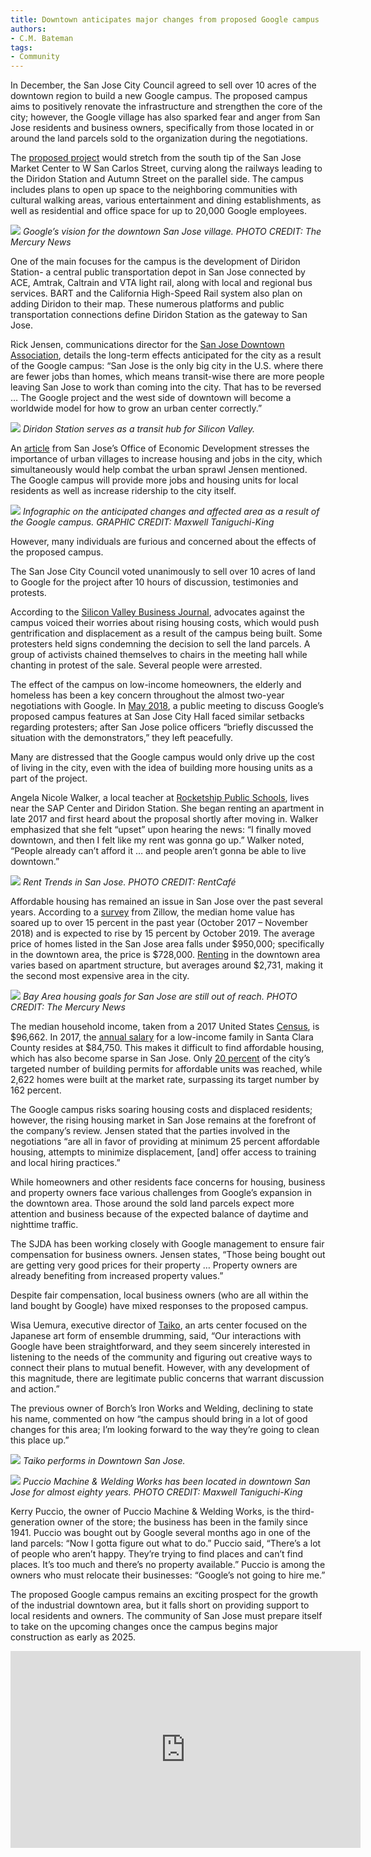 ```yaml
---
title: Downtown anticipates major changes from proposed Google campus
authors:
- C.M. Bateman
tags:
- Community
---
```


In December, the San Jose City Council agreed to sell over 10 acres of the downtown region to build a new Google campus. The proposed campus aims to positively renovate the infrastructure and strengthen the core of the city; however, the Google village has also sparked fear and anger from San Jose residents and business owners, specifically from those located in or around the land parcels sold to the organization during the negotiations.

The [proposed project](https://www.mercurynews.com/2018/05/23/google-village-in-downtown-san-jose-would-connect-local-neighborhoods-company-vows/) would stretch from the south tip of the San Jose Market Center to W San Carlos Street, curving along the railways leading to the Diridon Station and Autumn Street on the parallel side. The campus includes plans to open up space to the neighboring communities with cultural walking areas, various entertainment and dining establishments, as well as residential and office space for up to 20,000 Google employees.

![](https://summitpsnewsorg.files.wordpress.com/2018/12/googlecampusmap.jpg)
*Google’s vision for the downtown San Jose village. PHOTO CREDIT: The Mercury News*

One of the main focuses for the campus is the development of Diridon Station- a central public transportation depot in San Jose connected by ACE, Amtrak, Caltrain and VTA light rail, along with local and regional bus services. BART and the California High-Speed Rail system also plan on adding Diridon to their map. These numerous platforms and public transportation connections define Diridon Station as the gateway to San Jose.

Rick Jensen, communications director for the [San Jose Downtown Association](https://sjdowntown.com/sjda/), details the long-term effects anticipated for the city as a result of the Google campus: “San Jose is the only big city in the U.S. where there are fewer jobs than homes, which means transit-wise there are more people leaving San Jose to work than coming into the city. That has to be reversed … The Google project and the west side of downtown will become a worldwide model for how to grow an urban center correctly.”

![](https://summitpsnewsorg.files.wordpress.com/2018/12/diridonstation.jpg?w=336&h=224)
*Diridon Station serves as a transit hub for Silicon Valley.*

An [article](http://sjeconomy.com/urban-villages-critical-for-san-jose-growth/) from San Jose’s Office of Economic Development stresses the importance of urban villages to increase housing and jobs in the city, which simultaneously would help combat the urban sprawl Jensen mentioned. The Google campus will provide more jobs and housing units for local residents as well as increase ridership to the city itself.

![](https://summitpsnewsorg.files.wordpress.com/2018/12/Google-Campus-Inforgraphic.jpg)
*Infographic on the anticipated changes and affected area as a result of the Google campus. GRAPHIC CREDIT: Maxwell Taniguchi-King*

However, many individuals are furious and concerned about the effects of the proposed campus.

The San Jose City Council voted unanimously to sell over 10 acres of land to Google for the project after 10 hours of discussion, testimonies and protests.

According to the [Silicon Valley Business Journal](https://www.bizjournals.com/sanjose/news/2018/12/05/google-san-jose-campus-land-sale-council-vote-goog.html), advocates against the campus voiced their worries about rising housing costs, which would push gentrification and displacement as a result of the campus being built. Some protesters held signs condemning the decision to sell the land parcels. A group of activists chained themselves to chairs in the meeting hall while chanting in protest of the sale. Several people were arrested.

The effect of the campus on low-income homeowners, the elderly and homeless has been a key concern throughout the almost two-year negotiations with Google. In [May 2018](https://www.mercurynews.com/2018/05/23/google-village-downtown-san-jose-gets-a-public-airing/), a public meeting to discuss Google’s proposed campus features at San Jose City Hall faced similar setbacks regarding protesters; after San Jose police officers “briefly discussed the situation with the demonstrators,” they left peacefully.

Many are distressed that the Google campus would only drive up the cost of living in the city, even with the idea of building more housing units as a part of the project.

Angela Nicole Walker, a local teacher at [Rocketship Public Schools](https://www.rocketshipschools.org/), lives near the SAP Center and Diridon Station. She began renting an apartment in late 2017 and first heard about the proposal shortly after moving in. Walker emphasized that she felt “upset” upon hearing the news: “I finally moved downtown, and then I felt like my rent was gonna go up.” Walker noted, “People already can’t afford it … and people aren’t gonna be able to live downtown.”

![](https://summitpsnewsorg.files.wordpress.com/2018/12/rentalcost.png?w=768&h=384)
*Rent Trends in San Jose. PHOTO CREDIT: RentCafé*

Affordable housing has remained an issue in San Jose over the past several years. According to a [survey](https://www.zillow.com/san-jose-ca/home-values/) from Zillow, the median home value has soared up to over 15 percent in the past year (October 2017 – November 2018) and is expected to rise by 15 percent by October 2019. The average price of homes listed in the San Jose area falls under $950,000; specifically in the downtown area, the price is $728,000. [Renting](https://www.rentcafe.com/average-rent-market-trends/us/ca/santa-clara-county/san-jose/) in the downtown area varies based on apartment structure, but averages around $2,731, making it the second most expensive area in the city.

![](https://summitpsnewsorg.files.wordpress.com/2018/12/unnamed-1.png)
*Bay Area housing goals for San Jose are still out of reach. PHOTO CREDIT: The Mercury News*

The median household income, taken from a 2017 United States [Census](https://www.census.gov/quickfacts/fact/table/sanjosecitycalifornia,US/INC110217#INC110217), is $96,662. In 2017, the [annual salary](https://www.sfgate.com/bayarea/article/Bay-Area-low-income-105k-hud-11094978.php) for a low-income family in Santa Clara County resides at $84,750. This makes it difficult to find affordable housing, which has also become sparse in San Jose. Only [20 percent](https://www.mercurynews.com/2018/03/17/san-jose-lags-on-affordable-housing-as-home-prices-soar-beyond-1-million/) of the city’s targeted number of building permits for affordable units was reached, while 2,622 homes were built at the market rate, surpassing its target number by 162 percent.

The Google campus risks soaring housing costs and displaced residents; however, the rising housing market in San Jose remains at the forefront of the company’s review. Jensen stated that the parties involved in the negotiations “are all in favor of providing at minimum 25 percent affordable housing, attempts to minimize displacement, [and] offer access to training and local hiring practices.”

While homeowners and other residents face concerns for housing, business and property owners face various challenges from Google’s expansion in the downtown area. Those around the sold land parcels expect more attention and business because of the expected balance of daytime and nighttime traffic.

The SJDA has been working closely with Google management to ensure fair compensation for business owners. Jensen states, “Those being bought out are getting very good prices for their property … Property owners are already benefiting from increased property values.”

Despite fair compensation, local business owners (who are all within the land bought by Google) have mixed responses to the proposed campus.

Wisa Uemura, executive director of [Taiko](https://taiko.org/whatistaiko/), an arts center focused on the Japanese art form of ensemble drumming, said, “Our interactions with Google have been straightforward, and they seem sincerely interested in listening to the needs of the community and figuring out creative ways to connect their plans to mutual benefit. However, with any development of this magnitude, there are legitimate public concerns that warrant discussion and action.”

The previous owner of Borch’s Iron Works and Welding, declining to state his name, commented on how “the campus should bring in a lot of good changes for this area; I’m looking forward to the way they’re going to clean this place up.”

![](https://summitpsnewsorg.files.wordpress.com/2018/12/File_001.png?w=321&h=318)
*Taiko performs in Downtown San Jose.*

![](https://summitpsnewsorg.files.wordpress.com/2018/12/puccio.jpg?w=414&h=276)
*Puccio Machine & Welding Works has been located in downtown San Jose for almost eighty years. PHOTO CREDIT: Maxwell Taniguchi-King*

Kerry Puccio, the owner of Puccio Machine & Welding Works, is the third-generation owner of the store; the business has been in the family since 1941. Puccio was bought out by Google several months ago in one of the land parcels: “Now I gotta figure out what to do.” Puccio said, “There’s a lot of people who aren’t happy. They’re trying to find places and can’t find places. It’s too much and there’s no property available.” Puccio is among the owners who must relocate their businesses: “Google’s not going to hire me.”

The proposed Google campus remains an exciting prospect for the growth of the industrial downtown area, but it falls short on providing support to local residents and owners. The community of San Jose must prepare itself to take on the upcoming changes once the campus begins major construction as early as 2025.

<iframe width="560" height="315" src="https://www.youtube.com/embed/3C1zimaygT4" frameborder="0" allow="accelerometer; autoplay; encrypted-media; gyroscope; picture-in-picture" allowfullscreen></iframe>